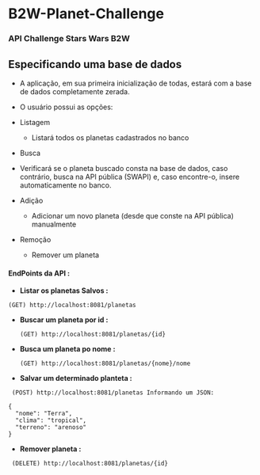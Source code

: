 # B2W-Planet-Challenge
### API Challenge Stars Wars B2W

## Especificando uma base de dados
- A aplicação, em sua primeira inicialização de todas, estará com a base de dados completamente zerada.

- O usuário possui as opções:
 - Listagem
   - Listará todos os planetas cadastrados no banco
 - Busca
  - Verificará se o planeta buscado consta na base de dados, caso contrário, busca na API pública (SWAPI) e, caso encontre-o, insere automaticamente no banco.
- Adição
  - Adicionar um novo planeta (desde que conste na API pública) manualmente
- Remoção
  - Remover um planeta

#### EndPoints da API :

- <b> Listar os planetas Salvos : </b>
```
(GET) http://localhost:8081/planetas
```

- <b> Buscar um planeta por id : </b>
   ```
  (GET) http://localhost:8081/planetas/{id}
  ```

- <b> Busca um planeta po nome : </b>
   ```
  (GET) http://localhost:8081/planetas/{nome}/nome
   ```

- <b> Salvar um determinado planteta : </b>
```
 (POST) http://localhost:8081/planetas Informando um JSON:

{  
  "nome": "Terra", 
  "clima": "tropical", 
  "terreno": "arenoso" 
}
```
- <b> Remover planeta : </b>
```
 (DELETE) http://localhost:8081/planetas/{id}
```
